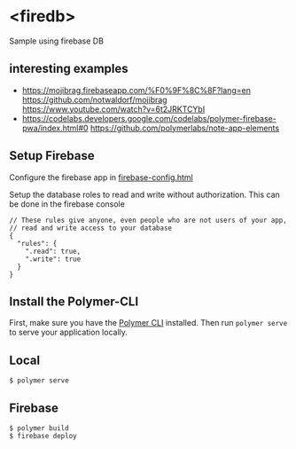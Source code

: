# \<firedb\>

Sample using firebase DB

## interesting examples
- https://mojibrag.firebaseapp.com/%F0%9F%8C%8F?lang=en 
https://github.com/notwaldorf/mojibrag 
https://www.youtube.com/watch?v=6t2JRKTCYbI
- https://codelabs.developers.google.com/codelabs/polymer-firebase-pwa/index.html#0 
https://github.com/polymerlabs/note-app-elements
  



## Setup Firebase
Configure the firebase app in [firebase-config.html](https://github.com/craigivy/polymer-edu/blob/master/firedb/src/firedb-app/firebase-config.html)

Setup the database roles to read and write without authorization.  This can be done in the firebase console
````
// These rules give anyone, even people who are not users of your app,
// read and write access to your database
{
  "rules": {
    ".read": true,
    ".write": true
  }
}
````

## Install the Polymer-CLI

First, make sure you have the [Polymer CLI](https://www.npmjs.com/package/polymer-cli) installed. Then run `polymer serve` to serve your application locally.

## Local

```
$ polymer serve
```

## Firebase
````
$ polymer build
$ firebase deploy
````